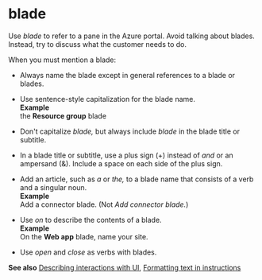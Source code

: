 # blade

Use *blade* to refer to a pane in the Azure portal. Avoid talking about blades. Instead, try to discuss what the customer needs to do. 

When you must mention a blade:

  - Always name the blade except in general references to a blade or blades.  
  
  - Use sentence-style capitalization for the blade name.<br />    **Example** <br />the **Resource group** blade
    
  - Don't capitalize *blade,* but always include *blade* in the blade title or subtitle.  
  
  - In a blade title or subtitle, use a plus sign (+) instead of *and* or an ampersand (&). Include a space on each side of the plus sign.  
  
  - Add an article, such as *a* or *the,* to a blade name that consists of a verb and a singular noun.<br />    **Example** <br />Add a connector blade. (Not *Add connector blade.*)  
  
  - Use *on* to describe the contents of a blade.<br />    **Example** <br />On the **Web app** blade, name your site.  
  
  - Use *open* and *close* as verbs with blades.

**See also** [Describing interactions with UI](~/procedures-instructions/describing-interactions-with-ui.md), [Formatting text in instructions](~/procedures-instructions/formatting-text-in-instructions.md)
